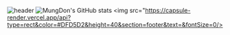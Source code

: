 ![header](https://capsule-render.vercel.app/api?type=wave&color=#DFD5D2&height=300&section=header&text=Mung%20Don&fontSize=90)
![MungDon's GitHub stats](https://github-readme-stats.vercel.app/api?username=MungDon&show_icons=true&theme=moltack )
<img src="https://capsule-render.vercel.app/api?type=rect&color=#DFD5D2&height=40&section=footer&text=&fontSize=0/>
